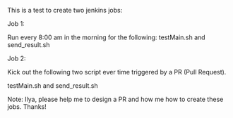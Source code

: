 This is a test to create two jenkins jobs:

Job 1: 

Run every 8:00 am in the morning for the following:
  testMain.sh
  and
  send_result.sh

Job 2: 

Kick out the following two script ever time triggered by a PR (Pull Request).

  testMain.sh
  and
  send_result.sh

Note: Ilya, please help me to design a PR and how me how to create these jobs. Thanks!
